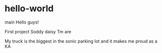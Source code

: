 # hello-world
main 
Hello guys!

First project
Soddy daisy Tm are 

My truck is the biggest in the sonic parking lot and it makes me proud as a KA
